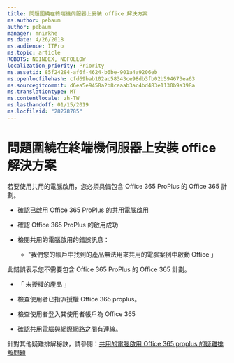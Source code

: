 ```yaml
---
title: 問題圍繞在終端機伺服器上安裝 office 解決方案
ms.author: pebaum
author: pebaum
manager: mnirkhe
ms.date: 4/26/2018
ms.audience: ITPro
ms.topic: article
ROBOTS: NOINDEX, NOFOLLOW
localization_priority: Priority
ms.assetid: 85f24284-af6f-4624-b6be-901a4a9206eb
ms.openlocfilehash: cfd69bab102ac58343ce98db3fb02b594673ea63
ms.sourcegitcommit: d6ea5e9458a2b8ceaab3ac4bd483e1130b9a398a
ms.translationtype: MT
ms.contentlocale: zh-TW
ms.lasthandoff: 01/15/2019
ms.locfileid: "28278785"
---
```

# <a name="solutions-for-issues-around-installing-office-on-a-terminal-server"></a>問題圍繞在終端機伺服器上安裝 office 解決方案

若要使用共用的電腦啟用，您必須具備包含 Office 365 ProPlus 的 Office 365 計劃。
  
- 確認已啟用 Office 365 ProPlus 的共用電腦啟用
    
- 確認 Office 365 ProPlus 的啟用成功
    
- 檢閱共用的電腦啟用的錯誤訊息：
    
  - "我們您的帳戶中找到的產品無法用來共用的電腦案例中啟動 Office 」
  
此錯誤表示您不需要包含 Office 365 ProPlus 的 Office 365 計劃。
    
  - 「 未授權的產品 」
    
  - 檢查使用者已指派授權 Office 365 proplus。
    
  - 檢查使用者登入其使用者帳戶為 Office 365
    
  - 確認共用電腦與網際網路之間有連線。
    
針對其他疑難排解秘訣，請參閱：[共用的電腦啟用 Office 365 proplus 的疑難排解問題](https://docs.microsoft.com/DeployOffice/troubleshoot-issues-with-shared-computer-activation-for-office-365-proplus)
  

